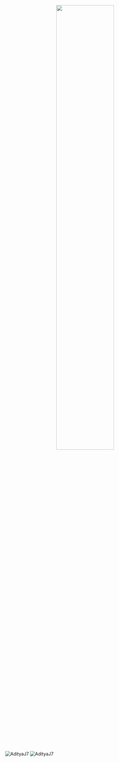 <p align="center">
<img src="https://media.giphy.com/media/bgfAb8e9MoaGc/giphy.gif" width=60% />
</p>

<img align="center" src="https://github-readme-stats.vercel.app/api/top-langs/?username=AdityaJ7&layout=compact&hide=html&theme=radical" alt="AdityaJ7" />

<img align="center" src="https://github-readme-stats.vercel.app/api?username=AdityaJ7&show_icons=true&theme=radical" alt="AdityaJ7" />
